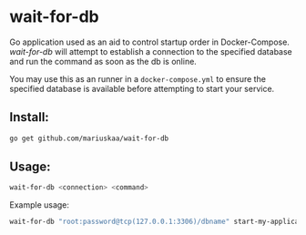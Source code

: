 # wait-for-db

Go application used as an aid to control startup order in Docker-Compose.
*wait-for-db* will attempt to establish a connection to the specified database and run the command as soon as the db is online.

You may use this as an runner in a ```docker-compose.yml``` to ensure the specified database is available before attempting to start your service.
## Install: 
```bash
go get github.com/mariuskaa/wait-for-db
```
## Usage:
```bash
wait-for-db <connection> <command>
```
Example usage:
```bash
wait-for-db "root:password@tcp(127.0.0.1:3306)/dbname" start-my-application
```
